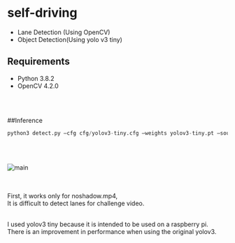# self-driving



- Lane Detection (Using OpenCV)
- Object Detection(Using yolo v3 tiny)

## Requirements
- Python 3.8.2
- OpenCV 4.2.0

<br>
<br>

##Inference
```python
python3 detect.py —cfg cfg/yolov3-tiny.cfg —weights yolov3-tiny.pt —source noshadow.mp4 
```
<br>
<br>


![main](https://user-images.githubusercontent.com/46425982/93428651-ce026f80-f8fa-11ea-8b4f-282732c06510.gif)

<br>
<br>
First, it works only for noshadow.mp4,<br>
It is difficult to detect lanes for challenge video.
<br>
<br>

I used yolov3 tiny because it is intended to be used on a raspberry pi.<br>
 There is an improvement in performance when using the original yolov3.
